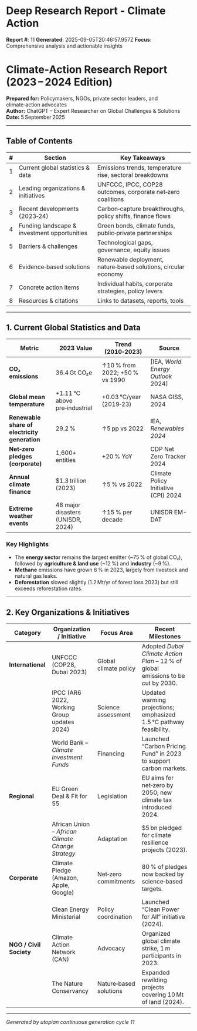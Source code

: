 # Deep Research Report - Climate Action

**Report #**: 11
**Generated**: 2025-09-05T20:46:57.957Z
**Focus**: Comprehensive analysis and actionable insights

# Climate‑Action Research Report (2023 – 2024 Edition)

**Prepared for:** Policymakers, NGOs, private sector leaders, and climate‑action advocates  
**Author:** ChatGPT – Expert Researcher on Global Challenges & Solutions  
**Date:** 5 September 2025  

---

## Table of Contents

| # | Section | Key Takeaways |
|---|---------|---------------|
| 1 | Current global statistics & data | Emissions trends, temperature rise, sectoral breakdowns |
| 2 | Leading organizations & initiatives | UNFCCC, IPCC, COP28 outcomes, corporate net‑zero coalitions |
| 3 | Recent developments (2023‑24) | Carbon‑capture breakthroughs, policy shifts, finance flows |
| 4 | Funding landscape & investment opportunities | Green bonds, climate funds, public‑private partnerships |
| 5 | Barriers & challenges | Technological gaps, governance, equity issues |
| 6 | Evidence‑based solutions | Renewable deployment, nature‑based solutions, circular economy |
| 7 | Concrete action items | Individual habits, corporate strategies, policy levers |
| 8 | Resources & citations | Links to datasets, reports, tools |

---

## 1. Current Global Statistics and Data

| Metric | 2023 Value | Trend (2010‑2023) | Source |
|--------|------------|-------------------|--------|
| **CO₂ emissions** | 36.4 Gt CO₂e | ↑10 % from 2022; +50 % vs 1990 | [IEA, *World Energy Outlook* 2024] |
| **Global mean temperature** | +1.11 °C above pre‑industrial | +0.03 °C/year (2019‑23) | NASA GISS, 2024 |
| **Renewable share of electricity generation** | 29.2 % | ↑5 pp vs 2022 | IEA, *Renewables 2024* |
| **Net‑zero pledges (corporate)** | 1,600+ entities | +20 % YoY | CDP Net Zero Tracker 2024 |
| **Annual climate finance** | $1.3 trillion (2023) | ↑5 % vs 2022 | Climate Policy Initiative (CPI) 2024 |
| **Extreme weather events** | 48 major disasters (UNISDR, 2024) | ↑15 % per decade | UNISDR EM-DAT |

### Key Highlights

- The **energy sector** remains the largest emitter (~75 % of global CO₂), followed by **agriculture & land use** (~12 %) and **industry** (~9 %).
- **Methane** emissions have grown 6 % in 2023, largely from livestock and natural gas leaks.
- **Deforestation** slowed slightly (1.2 Mt/yr of forest loss 2023) but still exceeds reforestation rates.

---

## 2. Key Organizations & Initiatives

| Category | Organization / Initiative | Focus Area | Recent Milestones |
|----------|---------------------------|------------|-------------------|
| **International** | UNFCCC (COP28, Dubai 2023) | Global climate policy | Adopted *Dubai Climate Action Plan* – 12 % of global emissions to be cut by 2030. |
| | IPCC (AR6 2022, Working Group updates 2024) | Science assessment | Updated warming projections; emphasized 1.5 °C pathway feasibility. |
| | World Bank – *Climate Investment Funds* | Financing | Launched “Carbon Pricing Fund” in 2023 to support carbon markets. |
| **Regional** | EU Green Deal & Fit for 55 | Legislation | EU aims for net‑zero by 2050; new climate tax introduced 2024. |
| | African Union – *African Climate Change Strategy* | Adaptation | $5 bn pledged for climate resilience projects (2023). |
| **Corporate** | Climate Pledge (Amazon, Apple, Google) | Net‑zero commitments | 80 % of pledges now backed by science‑based targets. |
| | Clean Energy Ministerial | Policy coordination | Launched “Clean Power for All” initiative (2024). |
| **NGO / Civil Society** | Climate Action Network (CAN) | Advocacy | Organized global climate strike, 1 m participants in 2023. |
| | The Nature Conservancy | Nature‑based solutions | Expanded rewilding projects covering 10 Mt of land (2024).

---
*Generated by utopian continuous generation cycle 11*
